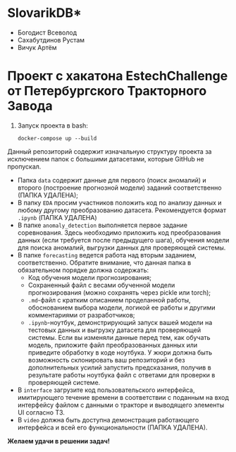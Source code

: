 # SlovarikDB*
- Богодист Всеволод
- Сахабутдинов Рустам
- Вичук Артём

# Проект с хакатона EstechChallenge от Петербургского Тракторного Завода #


1. Запуск проекта в bash:

    ```
    docker-compose up --build
    ```
Данный репозиторий содержит изначальную структуру проекта за исключением папок с большими датасетами, которые GitHub не пропускал. 

- Папка `data` содержит данные для первого (поиск аномалий) и второго (построение прогнозной модели) заданий соответственно (ПАПКА УДАЛЕНА);
- В папку `EDA` просим участников положить код по анализу данных и любому другому преобразованию датасета. Рекомендуется формат `.ipynb` (ПАПКА УДАЛЕНА)
- В папке `anomaly_detection` выполняется первое задание соревнования. Здесь необходимо приложить код преобразования данных (если требуется после предыдущего шага), обучения модели для поиска аномалий, выгрузки данных для проверяющей системы.
- В папке `forecasting` ведется работа над вторым заданием, соответственно. Обратите внимание, что данная папка в обязательном порядке должна содержать:  
    - Код обучения модели прогнозирования;  
    - Сохраненный файл с весами обученной модели прогнозирования (можно сохранять через pickle или torch);
    - `.md`-файл с кратким описанием проделанной работы, обоснованием выбора модели, логикой ее работы и другими комментариями от разработчиков;
    - `.ipynb`-ноутбук, демонстрирующий запуск вашей модели на тестовых данных и выгрузку датасета для проверяющей системы. Если вы изменяли данные перед тем, как обучать модель, приложите файл преобразованных данных или приведите обработку в коде ноутбука. У жюри должна быть возможность склонировать ваш репозиторий и без дополнительных усилий запустить предсказания, получив в результате работы ноутбука файл с ответами для проверки в проверяющей системе.
- В `interface` загрузите код пользовательского интерфейса, имитирующего течение времени в соответствии с поданным на вход интерфейсу файлом с данными о тракторе и выводящего элементы UI согласно ТЗ.
- В `video` должна быть доступна демонстрация работающего интерфейса и всей его функциональности (ПАПКА УДАЛЕНА).

__Желаем удачи в решении задач!__
